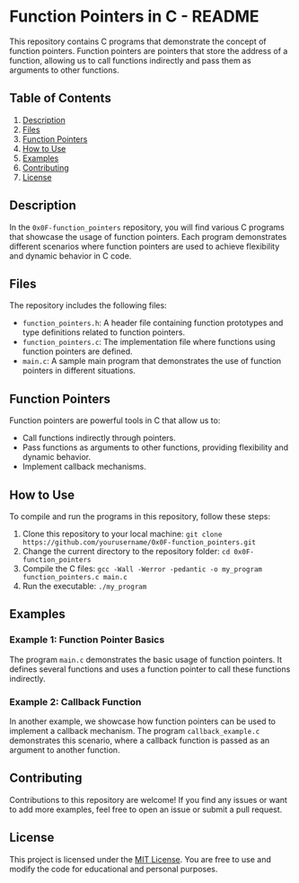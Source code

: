 # Function Pointers in C - README

This repository contains C programs that demonstrate the concept of function pointers. Function pointers are pointers that store the address of a function, allowing us to call functions indirectly and pass them as arguments to other functions.

## Table of Contents
1. [Description](#description)
2. [Files](#files)
3. [Function Pointers](#function-pointers)
4. [How to Use](#how-to-use)
5. [Examples](#examples)
6. [Contributing](#contributing)
7. [License](#license)

## Description
In the `0x0F-function_pointers` repository, you will find various C programs that showcase the usage of function pointers. Each program demonstrates different scenarios where function pointers are used to achieve flexibility and dynamic behavior in C code.

## Files
The repository includes the following files:
- `function_pointers.h`: A header file containing function prototypes and type definitions related to function pointers.
- `function_pointers.c`: The implementation file where functions using function pointers are defined.
- `main.c`: A sample main program that demonstrates the use of function pointers in different situations.

## Function Pointers
Function pointers are powerful tools in C that allow us to:
- Call functions indirectly through pointers.
- Pass functions as arguments to other functions, providing flexibility and dynamic behavior.
- Implement callback mechanisms.

## How to Use
To compile and run the programs in this repository, follow these steps:
1. Clone this repository to your local machine: `git clone https://github.com/yourusername/0x0F-function_pointers.git`
2. Change the current directory to the repository folder: `cd 0x0F-function_pointers`
3. Compile the C files: `gcc -Wall -Werror -pedantic -o my_program function_pointers.c main.c`
4. Run the executable: `./my_program`

## Examples
### Example 1: Function Pointer Basics
The program `main.c` demonstrates the basic usage of function pointers. It defines several functions and uses a function pointer to call these functions indirectly.

### Example 2: Callback Function
In another example, we showcase how function pointers can be used to implement a callback mechanism. The program `callback_example.c` demonstrates this scenario, where a callback function is passed as an argument to another function.

## Contributing
Contributions to this repository are welcome! If you find any issues or want to add more examples, feel free to open an issue or submit a pull request.

## License
This project is licensed under the [MIT License](LICENSE). You are free to use and modify the code for educational and personal purposes.